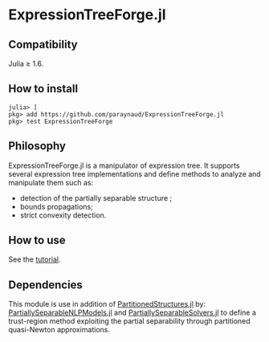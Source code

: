 # ExpressionTreeForge.jl

## Compatibility
Julia ≥ 1.6.

## How to install
```
julia> ]
pkg> add https://github.com/paraynaud/ExpressionTreeForge.jl
pkg> test ExpressionTreeForge
```

## Philosophy
ExpressionTreeForge.jl is a manipulator of expression tree.
It supports several expression tree implementations and define methods to analyze and manipulate them such as:
- detection of the partially separable structure ;
- bounds propagations;
- strict convexity detection.

## How to use 
See the [tutorial](https://paraynaud.github.io/ExpressionTreeForge.jl/dev/tutorial/).

## Dependencies
This module is use in addition of [PartitionedStructures.jl](https://github.com/paraynaud/PartitionedStructures.jl) by: [PartiallySeparableNLPModels.jl](https://github.com/paraynaud/PartiallySeparableNLPModels.jl) and [PartiallySeparableSolvers.jl](https://github.com/paraynaud/PartiallySeparableSolvers.jl) to define a trust-region method exploiting the partial separability through partitioned quasi-Newton approximations.
